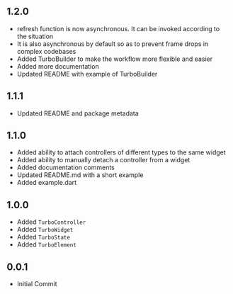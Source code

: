 ## 1.2.0

- refresh function is now asynchronous. It can be invoked according to the situation
- It is also asynchronous by default so as to prevent frame drops in complex codebases
- Added TurboBuilder to make the workflow more flexible and easier
- Added more documentation
- Updated README with example of TurboBuilder

## 1.1.1

- Updated README and package metadata

## 1.1.0

- Added ability to attach controllers of different types to the same widget
- Added ability to manually detach a controller from a widget
- Added documentation comments
- Updated README.md with a short example
- Added example.dart

## 1.0.0

- Added `TurboController`
- Added `TurboWidget`
- Added `TurboState`
- Added `TurboElement`

## 0.0.1

- Initial Commit